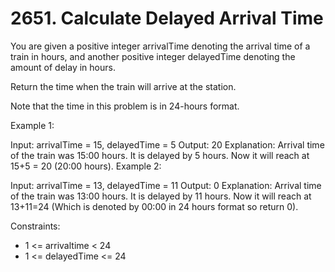 # 2651. Calculate Delayed Arrival Time

You are given a positive integer arrivalTime denoting the arrival time of a train in hours, and another positive integer delayedTime denoting the amount of delay in hours.

Return the time when the train will arrive at the station.

Note that the time in this problem is in 24-hours format.

Example 1:

Input: arrivalTime = 15, delayedTime = 5
Output: 20
Explanation: Arrival time of the train was 15:00 hours. It is delayed by 5 hours. Now it will reach at 15+5 = 20 (20:00 hours).
Example 2:

Input: arrivalTime = 13, delayedTime = 11
Output: 0
Explanation: Arrival time of the train was 13:00 hours. It is delayed by 11 hours. Now it will reach at 13+11=24 (Which is denoted by 00:00 in 24 hours format so return 0).

Constraints:

- 1 <= arrivaltime < 24
- 1 <= delayedTime <= 24
